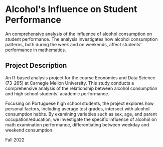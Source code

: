 # Alcohol's Influence on Student Performance

An comprehensive analysis of the influence of alcohol consumption on student performance. The analysis investigates how alcohol consumption patterns, both during the week and on weekends, affect students' performance in mathematics.

## Project Description
An R-based analysis project for the course Economics and Data Science (73-265) at Carnegie Mellon University. This study conducts a comprehensive analysis of the relationship between alcohol consumption and high school students' academic performance. 

Focusing on Portuguese high school students, the project explores how personal factors, including average test grades, intersect with alcohol consumption habits. By examining variables such as sex, age, and parent occupation/education, we investigate the specific influence of alcohol on math examination performance, differentiating between weekday and weekend consumption.

Fall 2022

